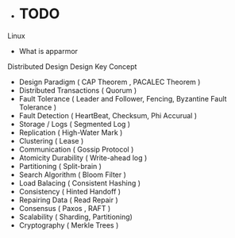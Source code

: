  - # TODO

Linux

 - What is apparmor
 

Distributed Design Design Key Concept
 
 - Design Paradigm  ( CAP Theorem , PACALEC Theorem )
 - Distributed Transactions ( Quorum )
 - Fault Tolerance  ( Leader and Follower, Fencing, Byzantine Fault Tolerance )
 - Fault Detection  ( HeartBeat, Checksum, Phi Accurual )
 - Storage / Logs   ( Segmented Log )
 - Replication      ( High-Water Mark )
 - Clustering       ( Lease )
 - Communication    ( Gossip Protocol )
 - Atomicity Durability  ( Write-ahead log )
 - Partitioning     ( Split-brain )
 - Search Algorithm  ( Bloom Filter )
 - Load Balacing  ( Consistent Hashing )
 - Consistency  ( Hinted Handoff )
 - Repairing Data ( Read Repair )
 - Consensus ( Paxos , RAFT )
 - Scalability ( Sharding, Partitioning)
 - Cryptography ( Merkle Trees )